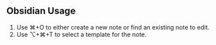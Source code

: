 ## Obsidian Usage
1. Use ⌘+O to either create a new note or find an existing note to edit.
2. Use ⌥+⌘+T to select a template for the note. 

